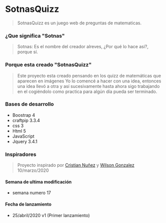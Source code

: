 # SotnasQuizz



> SotnasQuizz es un juego web de preguntas de matematicas.

### ¿Que significa "Sotnas"
>Sotnas: Es el nombre del creador alreves, ¿Por qué lo hace asi?, porque sí.

 ### Porque esta creado "SotnasQuizz"
>Este proyecto esta creado pensando en los quizz de matemáticas que aparecen en imágenes Yo lo comencé a hacer con una idea, entonces una idea llevó a otra y así sucesivamente hasta ahora sigo trabajando en el cogiéndolo como practica para algún día pueda ser terminado.

### Bases de desarrollo
 - Boostrap 4
 - craftpip 3.3.4
  - css 3
 - Html 5
 - JavaScript
 - Jquery 3.4.1
 
### Inspiradores
> Proyecto inspirado por [Cristian Nuñez](https://github.com/cristian15nz) y [Wilson Gonzalez](https://github.com/wgonzalez2005)
>10/marzo/2020

#### Semana de ultima modificación
 - semana numero 17


#### Fecha de lanzamiento
 - 25/abril/2020 v1 (Primer lanzamiento)